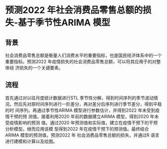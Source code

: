 # 预测2022 年社会消费品零售总额的损失-基于季节性ARIMA 模型

## 背景
社会消费品零售总额是衡量人们消费水平的重要指标，也是国民经济体系中的一个
重要指标。预测2022 年疫情损失的社会消费品零售总额，可以将其应用于的对整体经
济损失的一个关键要素。

## 流程
首先通过对以往月度统计数据进行STL 季节性分解，得到时间序列的季节波动情
况。然后先对原时间序列进行一阶差分，再对差分后序列进行季节差分，得到平稳的时
间序列。再通过季节性ARIMA 模型进行参数估计，并得到2022 年未受到疫情干预的预
测值。接着利用2020 年前的数据建立ARIMA 模型，得到2020 年未受疫情影响的预测
值。通过2020 年预测值和实际值，建立在疫情干预下的干预分析模型。继而应用该模
型得到2022 年在疫情干预下的预测值。最终结合ARIMA 模型的预测值，预测2022 年
社会消费品零售总额的损失。并通过R 语言进行建模和计算以及绘图。
